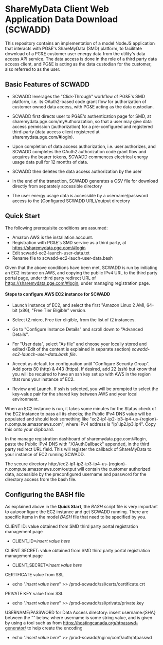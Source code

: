 # ShareMyData Client Web Application Data Download (SCWADD)
This repository contains an implementation of a model NodeJS application that interacts with PG&E's ShareMyData (SMD) platform, to facilitate download of a PG&E customer user energy data from the utility's data access API service.  The data access is done in the role of a third party data access client, and PG&E is acting as the data custodian for the customer, also referred to as the user.

## Basic Features of SCWADD

- SCWADD leverages the "Click-Through" workflow of PG&E's SMD platform, i.e. its OAuth2-based code grant flow for authorization of customer owned data access, with PG&E acting as the data custodian.

- SCWADD first directs user to PG&E's authentication page for SMD, at sharemydata.pge.com/myAuthorazation, so that a user may give data access permission (authorization) for a pre-configured and registered third-party (data access client registered at sharemydata.pge.com/#login).

- Upon completion of data access authorization, i.e. user authorizes, and SCWADD completes the OAuth2 authorization code grant flow and acquires the bearer tokens, SCWADD commences electrical energy usage data pull for 12 months of data.

- SCWADD then deletes the data access authorization by the user

- In the end of the tranaction, SCWADD generates a CSV file for download directly from separately accessible directory

- The user energy usage data is accessible by a username/password access to the {Configured SCWADD URL}/output directory

## Quick Start
The following prerequisite conditions are assumed:
- Amazon AWS is the installation account.
- Registration with PG&E's SMD service as a third party, at https://sharemydata.pge.com/#login
- Edit scwadd-ec2-launch-user-data.txt
- Rename file to scwadd-ec2-lauch-user-data.bash

Given that the above conditions have been met, SCWADD is run by initiating an EC2 instance on AWS, and copying the public IPv4 URL to the third party portal page, under third party redirect URL of https://sharemydata.pge.com/#login, under managing registration page.

#### Steps to configure AWS EC2 instance for SCWADD

- Launch instance of EC2, and select the first "Amazon Linux 2 AMI, 64-bit (x86), "Free Tier Eligible" version.

- Select t2.micro, Free tier eligible, from the list of t2 instances.

- Go to "Configure Instance Details" and scroll down to "Advanced Details".

- For "User data", select "As file" and choose your locally stored and edited (Edit of the content is explained in separate section) *scwadd-ec2-launch-user-data.bash file*.

- Accept as default for configuration until "Configure Security Group".  Add ports 80 (http) & 443 (https). If desired, add 22 (ssh) but know that you will be required to have an ssh key set up with AWS in the region that runs your instance of EC2.

- Review and Launch.  If ssh is selected, you will be prompted to select the key-value pair for the shared key between AWS and your local environment.

When an EC2 instance is run, it takes some minutes for the Status check of the EC2 instance to pass all its checks; the Public IPv4 DNS value will be populated and should look something like "ec2-ip1-ip2-ip3-ip4-us-{region}-n.compute.amazonaws.com", where IPv4 address is "ip1.ip2.ip3.ip4".  Copy this onto your clipboard.

In the manage registration dashboard of sharemydata.pge.com/#login, paste the Public IPv4 DNS with "/OAuthCallback" appended, in the third party redirect URL field.  This will register the callback of ShareMyData to your instance of EC2 running SCWADD.

The secure directory http://ec2-ip1-ip2-ip3-ip4-us-{region}-n.compute.amazonaws.com/output will contain the customer authorized data, accessible by the preconfigured username and password for the directory access from the bash file.

## Configuring the BASH file
As explained above in the **Quick Start**, the *BASH* script file is very important to autoconfigure the EC2 instance and get SCWADD running. There are specific items in the model *BASH* file that need to be specified by you.

CLIENT ID: value obtained from SMD third party portal registration management page
- CLIENT_ID=*insert value here*

CLIENT SECRET: value obtained from SMD third party portal registration management page
- CLIENT_SECRET=*insert value here*

CERTIFICATE value from SSL
- echo "*insert value here*" >> /prod-scwadd/ssl/certs/certificate.crt

PRIVATE KEY value from SSL
- echo "*insert value here*" >> /prod-scwadd/ssl/private/private.key

USERNAME/PASSWORD for Data Access directory:  insert username:{SHA}<encoded value> between the "" below, where username is some string value, and <encoded value> is given by using a tool such as from https://hostingcanada.org/htpasswd-generator/ to help create the encoding
- echo "*insert value here*" >> /prod-scwadd/nginx/conf/auth/htpasswd